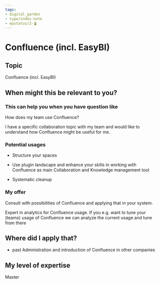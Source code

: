 ```yaml
---
tags: 
- digital_garden
- type/index-note
- epstatus/2-🪴
---
```

# Confluence (incl. EasyBI)
## Topic

Confluence (incl. EasyBI)

## When might this be relevant to you?

### This can help you when you have question like

How does my team use Confluence?

I have a specific collaboration topic with my team and would like to understand how Confluence might be useful for me.

### Potential usages

-   Structure your spaces
    
-   Use plugin landscape and enhance your skills in working with Confluence as main Collaboration and Knowledge management tool
    
-   Systematic cleanup
    

### My offer

Consult with possibilities of Confluence and applying that in your system.

Expert in analytics for Confluence usage. If you e.g. want to tune your (teams) usage of Confluence we can analyze the current usage and tune from there

## Where did I apply that?

-   past Administration and introduction of Confluence in other companies
    

## My level of expertise

Master